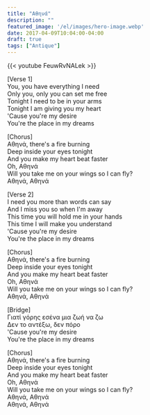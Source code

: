 ```yaml
---
title: "Αθηνά"
description: ""
featured_image: '/el/images/hero-image.webp'
date: 2017-04-09T10:04:00-04:00
draft: true
tags: ["Antique"]
---
```


{{< youtube FeuwRvNALek >}}

[Verse 1]  
You, you have everything I need  
Only you, only you can set me free  
Tonight I need to be in your arms  
Tonight I am giving you my heart  
'Cause you're my desire  
You're the place in my dreams

[Chorus]  
Αθηνά, there's a fire burning  
Deep inside your eyes tonight  
And you make my heart beat faster  
Oh, Αθηνά  
Will you take me on your wings so I can fly?  
Αθηνά, Αθηνά

[Verse 2]  
I need you more than words can say  
And I miss you so when I'm away  
This time you will hold me in your hands  
This time I will make you understand  
'Cause you're my desire  
You're the place in my dreams

[Chorus]  
Αθηνά, there's a fire burning  
Deep inside your eyes tonight  
And you make my heart beat faster  
Oh, Αθηνά  
Will you take me on your wings so I can fly?  
Αθηνά, Αθηνά

[Bridge]  
Γιατί γόρης εσένα μια ζωή να ζω  
Δεν το αντέξω, δεν πόρο  
'Cause you're my desire  
You're the place in my dreams

[Chorus]  
Αθηνά, there's a fire burning  
Deep inside your eyes tonight  
And you make my heart beat faster  
Oh, Αθηνά  
Will you take me on your wings so I can fly?  
Αθηνά, Αθηνά  
Αθηνά, Αθηνά
